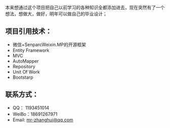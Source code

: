    本来想通过这个项目把自己以前学习的各种知识全都添加进去，现在突然有了一个想法，想做大，做好，明年可以做自己的毕业设计；
## 项目引用技术：

- 微信+SenparcWeixin.MP的开源框架
- Entity Framework
- MVC
- AutoMapper
- Repository
- Unit Of Work
- Bootstarp

## 联系方式：

- QQ：   1193451014
- WeiBo：18691267971
- Email: mr-zhanghui@qq.com
